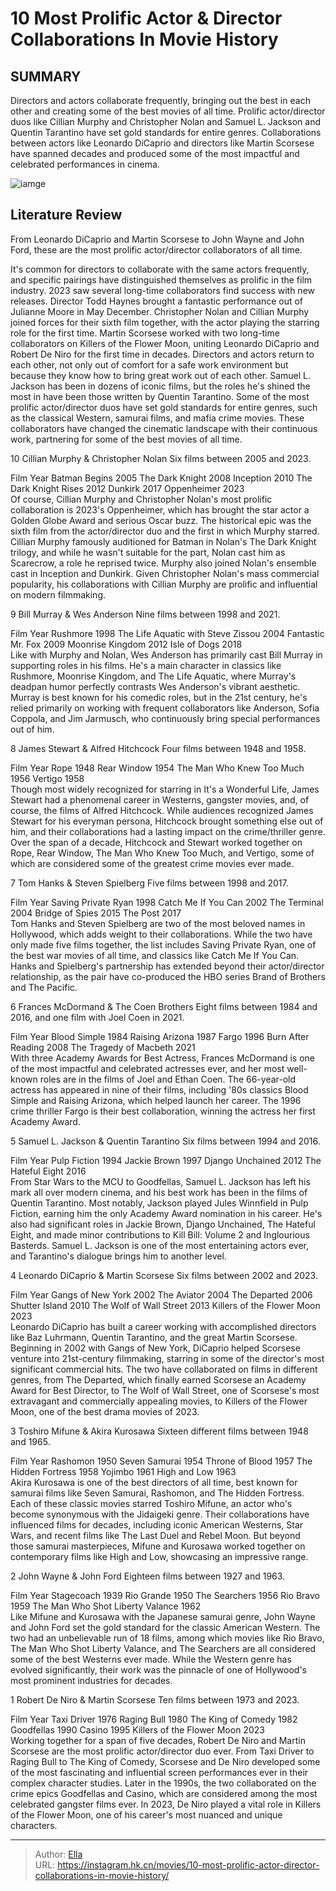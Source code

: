 # 10 Most Prolific Actor &amp; Director Collaborations In Movie History


## SUMMARY 


 Directors and actors collaborate frequently, bringing out the best in each other and creating some of the best movies of all time. 
 Prolific actor/director duos like Cillian Murphy and Christopher Nolan and Samuel L. Jackson and Quentin Tarantino have set gold standards for entire genres. 
 Collaborations between actors like Leonardo DiCaprio and directors like Martin Scorsese have spanned decades and produced some of the most impactful and celebrated performances in cinema. 

![iamge](https://static1.srcdn.com/wordpress/wp-content/uploads/2024/01/martin_murphy_dicaprio.jpg)

## Literature Review

From Leonardo DiCaprio and Martin Scorsese to John Wayne and John Ford, these are the most prolific actor/director collaborators of all time.




It&#39;s common for directors to collaborate with the same actors frequently, and specific pairings have distinguished themselves as prolific in the film industry. 2023 saw several long-time collaborators find success with new releases. Director Todd Haynes brought a fantastic performance out of Julianne Moore in May December. Christopher Nolan and Cillian Murphy joined forces for their sixth film together, with the actor playing the starring role for the first time. Martin Scorsese worked with two long-time collaborators on Killers of the Flower Moon, uniting Leonardo DiCaprio and Robert De Niro for the first time in decades.
Directors and actors return to each other, not only out of comfort for a safe work environment but because they know how to bring great work out of each other. Samuel L. Jackson has been in dozens of iconic films, but the roles he&#39;s shined the most in have been those written by Quentin Tarantino. Some of the most prolific actor/director duos have set gold standards for entire genres, such as the classical Western, samurai films, and mafia crime movies. These collaborators have changed the cinematic landscape with their continuous work, partnering for some of the best movies of all time.









 








 10  Cillian Murphy &amp; Christopher Nolan 
Six films between 2005 and 2023.


 







  Film   Year    Batman Begins   2005    The Dark Knight   2008    Inception   2010    The Dark Knight Rises   2012    Dunkirk   2017    Oppenheimer   2023    
Of course, Cillian Murphy and Christopher Nolan&#39;s most prolific collaboration is 2023&#39;s Oppenheimer, which has brought the star actor a Golden Globe Award and serious Oscar buzz. The historical epic was the sixth film from the actor/director duo and the first in which Murphy starred. Cillian Murphy famously auditioned for Batman in Nolan&#39;s The Dark Knight trilogy, and while he wasn&#39;t suitable for the part, Nolan cast him as Scarecrow, a role he reprised twice. Murphy also joined Nolan&#39;s ensemble cast in Inception and Dunkirk. Given Christopher Nolan&#39;s mass commercial popularity, his collaborations with Cillian Murphy are prolific and influential on modern filmmaking.





 9  Bill Murray &amp; Wes Anderson 
Nine films between 1998 and 2021.
        

  Film   Year    Rushmore   1998    The Life Aquatic with Steve Zissou   2004    Fantastic Mr. Fox   2009    Moonrise Kingdom   2012    Isle of Dogs   2018    
Like with Murphy and Nolan, Wes Anderson has primarily cast Bill Murray in supporting roles in his films. He&#39;s a main character in classics like Rushmore, Moonrise Kingdom, and The Life Aquatic, where Murray&#39;s deadpan humor perfectly contrasts Wes Anderson&#39;s vibrant aesthetic. Murray is best known for his comedic roles, but in the 21st century, he&#39;s relied primarily on working with frequent collaborators like Anderson, Sofia Coppola, and Jim Jarmusch, who continuously bring special performances out of him.





 8  James Stewart &amp; Alfred Hitchcock 
Four films between 1948 and 1958.
        

  Film   Year    Rope   1948    Rear Window   1954    The Man Who Knew Too Much   1956    Vertigo   1958    
Though most widely recognized for starring in It&#39;s a Wonderful Life, James Stewart had a phenomenal career in Westerns, gangster movies, and, of course, the films of Alfred Hitchcock. While audiences recognized James Stewart for his everyman persona, Hitchcock brought something else out of him, and their collaborations had a lasting impact on the crime/thriller genre. Over the span of a decade, Hitchcock and Stewart worked together on Rope, Rear Window, The Man Who Knew Too Much, and Vertigo, some of which are considered some of the greatest crime movies ever made.





 7  Tom Hanks &amp; Steven Spielberg 
Five films between 1998 and 2017.
        

  Film   Year    Saving Private Ryan   1998    Catch Me If You Can   2002    The Terminal   2004    Bridge of Spies   2015    The Post   2017    
Tom Hanks and Steven Spielberg are two of the most beloved names in Hollywood, which adds weight to their collaborations. While the two have only made five films together, the list includes Saving Private Ryan, one of the best war movies of all time, and classics like Catch Me If You Can. Hanks and Spielberg&#39;s partnership has extended beyond their actor/director relationship, as the pair have co-produced the HBO series Brand of Brothers and The Pacific.





 6  Frances McDormand &amp; The Coen Brothers 
Eight films between 1984 and 2016, and one film with Joel Coen in 2021.
        

  Film   Year    Blood Simple   1984    Raising Arizona   1987    Fargo   1996    Burn After Reading   2008    The Tragedy of Macbeth   2021    
With three Academy Awards for Best Actress, Frances McDormand is one of the most impactful and celebrated actresses ever, and her most well-known roles are in the films of Joel and Ethan Coen. The 66-year-old actress has appeared in nine of their films, including &#39;80s classics Blood Simple and Raising Arizona, which helped launch her career. The 1996 crime thriller Fargo is their best collaboration, winning the actress her first Academy Award.





 5  Samuel L. Jackson &amp; Quentin Tarantino 
Six films between 1994 and 2016.
        

  Film   Year    Pulp Fiction   1994    Jackie Brown   1997    Django Unchained   2012    The Hateful Eight   2016    
From Star Wars to the MCU to Goodfellas, Samuel L. Jackson has left his mark all over modern cinema, and his best work has been in the films of Quentin Tarantino. Most notably, Jackson played Jules Winnfield in Pulp Fiction, earning him the only Academy Award nomination in his career. He&#39;s also had significant roles in Jackie Brown, Django Unchained, The Hateful Eight, and made minor contributions to Kill Bill: Volume 2 and Inglourious Basterds. Samuel L. Jackson is one of the most entertaining actors ever, and Tarantino&#39;s dialogue brings him to another level.





 4  Leonardo DiCaprio &amp; Martin Scorsese 
Six films between 2002 and 2023.


 







  Film   Year    Gangs of New York   2002    The Aviator   2004    The Departed   2006    Shutter Island   2010    The Wolf of Wall Street   2013    Killers of the Flower Moon   2023    
Leonardo DiCaprio has built a career working with accomplished directors like Baz Luhrmann, Quentin Tarantino, and the great Martin Scorsese. Beginning in 2002 with Gangs of New York, DiCaprio helped Scorsese venture into 21st-century filmmaking, starring in some of the director&#39;s most significant commercial hits. The two have collaborated on films in different genres, from The Departed, which finally earned Scorsese an Academy Award for Best Director, to The Wolf of Wall Street, one of Scorsese&#39;s most extravagant and commercially appealing movies, to Killers of the Flower Moon, one of the best drama movies of 2023.





 3  Toshiro Mifune &amp; Akira Kurosawa 
Sixteen different films between 1948 and 1965.
        

  Film   Year    Rashomon   1950    Seven Samurai   1954    Throne of Blood   1957    The Hidden Fortress   1958    Yojimbo   1961    High and Low   1963    
Akira Kurosawa is one of the best directors of all time, best known for samurai films like Seven Samurai, Rashomon, and The Hidden Fortress. Each of these classic movies starred Toshiro Mifune, an actor who&#39;s become synonymous with the Jidaigeki genre. Their collaborations have influenced films for decades, including iconic American Westerns, Star Wars, and recent films like The Last Duel and Rebel Moon. But beyond those samurai masterpieces, Mifune and Kurosawa worked together on contemporary films like High and Low, showcasing an impressive range.





 2  John Wayne &amp; John Ford 
Eighteen films between 1927 and 1963.
        

  Film   Year    Stagecoach   1939    Rio Grande   1950    The Searchers   1956    Rio Bravo   1959    The Man Who Shot Liberty Valance   1962    
Like Mifune and Kurosawa with the Japanese samurai genre, John Wayne and John Ford set the gold standard for the classic American Western. The two had an unbelievable run of 18 films, among which movies like Rio Bravo, The Man Who Shot Liberty Valance, and The Searchers are all considered some of the best Westerns ever made. While the Western genre has evolved significantly, their work was the pinnacle of one of Hollywood&#39;s most prominent industries for decades.





 1  Robert De Niro &amp; Martin Scorsese 
Ten films between 1973 and 2023.


 







  Film   Year    Taxi Driver   1976    Raging Bull   1980    The King of Comedy   1982    Goodfellas   1990    Casino   1995    Killers of the Flower Moon   2023    
Working together for a span of five decades, Robert De Niro and Martin Scorsese are the most prolific actor/director duo ever. From Taxi Driver to Raging Bull to The King of Comedy, Scorsese and De Niro developed some of the most fascinating and influential screen performances ever in their complex character studies. Later in the 1990s, the two collaborated on the crime epics Goodfellas and Casino, which are considered among the most celebrated gangster films ever. In 2023, De Niro played a vital role in Killers of the Flower Moon, one of his career&#39;s most nuanced and unique characters. 

---

> Author: [Ella](https://instagram.hk.cn/)  
> URL: https://instagram.hk.cn/movies/10-most-prolific-actor-director-collaborations-in-movie-history/  

